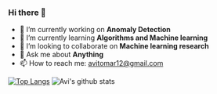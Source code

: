 ### Hi there 👋

<!--
**avitomar12/avitomar12** is a ✨ _special_ ✨ repository because its `README.md` (this file) appears on your GitHub profile.

Here are some ideas to get you started:

- 🔭 I’m currently working on ...
- 🌱 I’m currently learning ...
- 👯 I’m looking to collaborate on ...
- 🤔 I’m looking for help with ...
- 💬 Ask me about ...
- 📫 How to reach me: ...
- 😄 Pronouns: ...
- ⚡ Fun fact: ...
-->
- 🔭 I’m currently working on **Anomaly Detection**
- 🌱 I’m currently learning **Algorithms and Machine learning**
- 👯 I’m looking to collaborate on **Machine learning research**
- 💬 Ask me about **Anything**
- 📫 How to reach me: avitomar12@gmail.com


[![Top Langs](https://github-readme-stats.vercel.app/api/top-langs/?username=avitomar12&show_icons=true&theme=merko)](https://github.com/avitomar12/github-readme-stats)
![Avi's github stats](https://github-readme-stats.vercel.app/api?username=avitomar12&show_icons=true&theme=merko)
